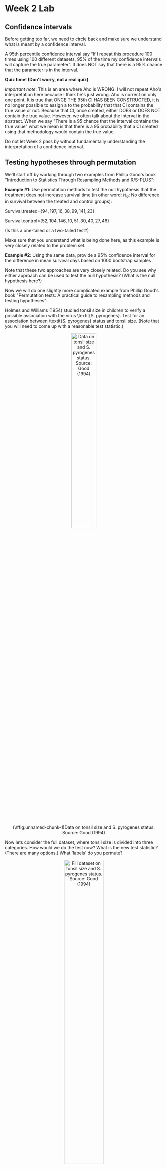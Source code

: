 Week 2 Lab
=============

Confidence intervals
-----------------------

Before getting too far, we need to circle back and make sure we understand what is meant by a confidence interval. 

A 95th percentile confidence interval say “If I repeat this procedure 100 times using 100 different datasets, 95% of the time my confidence intervals will capture the true parameter”. It does NOT say that there is a 95% chance that the parameter is in the interval.

**Quiz time! (Don't worry, not a real quiz)**

*Important note*: This is an area where Aho is WRONG. I will not repeat Aho's interpretation here because I think he's just wrong. Aho is correct on only one point. It is true that ONCE THE 95th CI HAS BEEN CONSTRUCTED, it is no longer possible to assign a $%$ to the probability that that CI contains the true value or not. Because that CI, once created, either DOES or DOES NOT contain the true value. However, we often talk about the interval in the abstract. When we say "There is a 95$%$ chance that the interval contains the true value" what we mean is that there is a 95$%$ probability that a CI created using that methodology would contain the true value.

Do not let Week 2 pass by without fundamentally understanding the interpretation of a confidence interval. 

Testing hypotheses through permutation
------------------------------------

We'll start off by working through two examples from Phillip Good's book "Introduction to Statistics Through Resampling Methods and R/S-PLUS":

**Example #1**: Use permutation methods to test the null hypothesis that the treatment does not increase survival time (in other word: $H_{0}$: No difference in survival between the treated and control groups):

Survival.treated=$\{94,197,16,38,99,141,23 \}$

Survival.control=$\{52,104,146,10,51,30,40,27,46 \}$

(Is this a one-tailed or a two-tailed test?)

Make sure that you understand what is being done here, as this example is very closely related to the problem set.


**Example #2**: Using the same data, provide a 95% confidence interval for the difference in mean survival days based on 1000 bootstrap samples

Note that these two approaches are very closely related. Do you see why either approach can be used to test the null hypothesis? (What is the null hypothesis here?)

Now we will do one slightly more complicated example from Phillip Good's book "Permutation tests: A practical guide to resampling methods and testing hypotheses":

Holmes and Williams (1954) studied tonsil size in children to verify a possible association with the virus \textit{S. pyrogenes}. Test for an association between \textit{S. pyrogenes} status and tonsil size. (Note that you will need to come up with a reasonable test statistic.)

<div class="figure" style="text-align: center">
<img src="Table2categories.png" alt="Data on tonsil size and S. pyrogenes status. Source: Good (1994)" width="40%" />
<p class="caption">(\#fig:unnamed-chunk-1)Data on tonsil size and S. pyrogenes status. Source: Good (1994)</p>
</div>

Now lets consider the full dataset, where tonsil size is divided into three categories. How would we do the test now? What is the new test statistic? (There are many options.) What 'labels' do you permute?

<div class="figure" style="text-align: center">
<img src="Table3categories.png" alt="Fill dataset on tonsil size and S. pyrogenes status. Source: Good (1994)" width="50%" />
<p class="caption">(\#fig:unnamed-chunk-2)Fill dataset on tonsil size and S. pyrogenes status. Source: Good (1994)</p>
</div>

Basics of bootstrap and jackknife
------------------------------------

To get started with bootstrap and jackknife techniques, we start by working through a very simple example. First we simulate some data


```r
x<-seq(0,9,by=1)
```

This will constutute our "data". Let's print the result of sampling with replacement to get a sense for it...


```r
table(sample(x,size=length(x),replace=T))
```

```
## 
## 0 1 2 3 7 8 9 
## 1 1 3 1 1 2 1
```

Now we will write a little script to take bootstrap samples and calculate the means of each of these bootstrap samples


```r
xmeans<-vector(length=1000)
for (i in 1:1000)
  {
  xmeans[i]<-mean(sample(x,replace=T))
  }
```

The actual number of bootstrapped samples is arbitrary *at this point* but there are ways of characterizing the precision of the bootstrap (jackknife-after-bootstrap) which might inform the number of bootstrap samples needed. *In practice*, people tend to pick some arbitrary but large number of bootstrap samples because computers are so fast that it is often easy to draw far more samples than are actually needed. When calculation of the statistic is slow (as might be the case if you are using the samples to construct a phylogeny, for example), then you would need to be more concerned with the number of bootstrap samples. 

First, lets just look at a histogram of the bootstrapped means and plot the actual sample mean on the histogram for comparison



```r
hist(xmeans,breaks=30,col="pink")
abline(v=mean(x),lwd=2)
```

<img src="Week-2-lab_files/figure-html/unnamed-chunk-6-1.png" width="672" />

Calculating bias and standard error
-----------------------------------

From these we can calculate the bias and standard deviation for the mean (which is the "statistic"):

$$
\widehat{Bias_{boot}} = \left(\frac{1}{k}\sum^{k}_{i=1}\theta^{*}_{i}\right)-\hat{\theta}
$$


```r
bias.boot<-mean(xmeans)-mean(x)
bias.boot
```

```
## [1] 0.0229
```

```r
hist(xmeans,breaks=30,col="pink")
abline(v=mean(x),lwd=5,col="black")
abline(v=mean(xmeans),lwd=2,col="yellow")
```

<img src="Week-2-lab_files/figure-html/unnamed-chunk-7-1.png" width="672" />

$$
\widehat{s.e._{boot}} = \sqrt{\frac{1}{k-1}\sum^{k}_{i=1}(\theta^{*}_{i}-\bar{\theta^{*}})^{2}}
$$


```r
se.boot<-sd(xmeans)
```

We can find the confidence intervals in two ways:

Method #1: Assume the bootstrap statistics are normally distributed


```r
LL.boot<-mean(xmeans)-1.96*se.boot #where did 1.96 come from?
UL.boot<-mean(xmeans)+1.96*se.boot
LL.boot
```

```
## [1] 2.74793
```

```r
UL.boot
```

```
## [1] 6.29787
```

Method #2: Simply take the quantiles of the bootstrap statistics


```r
quantile(xmeans,c(0.025,0.975))
```

```
##  2.5% 97.5% 
##   2.9   6.3
```

Let's compare this to what we would have gotten if we had used normal distribution theory. First we have to calculate the standard error:


```r
se.normal<-sqrt(var(x)/length(x))
LL.normal<-mean(x)-qt(0.975,length(x)-1)*se.normal
UL.normal<-mean(x)+qt(0.975,length(x)-1)*se.normal
LL.normal
```

```
## [1] 2.334149
```

```r
UL.normal
```

```
## [1] 6.665851
```

In this case, the confidence intervals we got from the normal distribution theory are too wide.

Does it make sense why the normal distribution theory intervals are too wide? Because the original were were uniformly distributed, the data has higher variance than would be expected and therefore the standard error is higher than would be expected.

There are two packages that provide functions for bootstrapping, 'boot' and 'boostrap'. We will start by using the 'bootstrap' package, which was originally designed for Efron and Tibshirani's monograph on the bootstrap. 

To test the main functionality of the 'bootstrap' package, we will use the data we already have. The 'bootstrap' function requires the input of a user-defined function to calculate the statistic of interest. Here I will write a function that calculates the mean of the input values.


```r
library(bootstrap)
theta<-function(x)
  {
    mean(x)
  }
results<-bootstrap(x=x,nboot=1000,theta=theta)
results
```

```
## $thetastar
##    [1] 4.0 5.3 5.5 6.7 2.7 3.7 4.4 3.5 4.9 2.8 5.0 3.7 4.8 3.2 3.0 3.5 4.9 5.3
##   [19] 4.0 4.8 5.1 4.6 3.3 5.3 3.1 4.2 4.4 2.3 5.1 4.5 4.4 3.7 5.5 5.3 3.4 4.6
##   [37] 5.1 4.0 3.4 4.6 4.5 5.4 4.4 6.4 4.0 4.0 4.0 6.0 5.3 4.7 3.9 5.6 4.4 4.8
##   [55] 4.9 4.9 3.9 4.2 3.4 2.7 4.7 3.7 4.6 3.9 3.6 3.6 4.7 6.7 6.0 2.9 5.7 5.1
##   [73] 5.3 5.5 3.6 4.3 4.3 5.2 5.3 4.1 5.2 5.6 3.2 6.0 2.6 5.4 4.5 4.2 4.5 4.1
##   [91] 3.3 4.6 3.0 4.8 3.2 5.4 4.4 4.0 4.9 4.9 3.7 4.7 5.2 4.7 3.4 4.1 4.9 4.1
##  [109] 4.7 3.9 4.4 5.5 6.6 4.0 3.6 3.1 4.3 5.6 4.6 1.8 4.3 5.3 3.8 4.1 4.6 4.3
##  [127] 4.9 4.0 4.8 3.6 4.2 4.1 4.5 6.2 5.0 2.9 4.4 4.6 4.8 6.0 4.3 3.4 4.1 6.3
##  [145] 3.8 3.6 1.9 5.3 3.7 6.6 4.2 5.6 4.7 4.8 3.5 4.6 4.6 3.8 4.1 6.0 4.7 5.8
##  [163] 3.5 5.0 5.6 3.9 5.9 3.7 3.7 3.4 4.3 4.0 4.8 6.1 3.6 4.8 4.9 3.3 4.3 5.3
##  [181] 3.2 3.5 3.6 5.1 4.3 3.8 4.4 5.0 4.8 4.8 4.8 4.6 3.8 4.3 4.5 4.7 4.9 4.2
##  [199] 5.4 3.4 5.6 4.4 4.9 3.6 5.6 5.0 5.3 4.7 4.9 4.9 2.7 5.4 5.0 5.2 5.1 2.8
##  [217] 4.0 4.3 4.5 2.5 5.6 4.0 4.1 6.7 5.0 6.6 5.5 5.1 3.9 4.8 5.1 5.4 4.9 5.1
##  [235] 5.7 4.9 5.1 5.3 4.6 4.8 5.1 3.6 3.3 4.8 4.6 4.5 3.9 5.7 4.1 4.0 4.4 4.2
##  [253] 5.5 2.6 3.9 4.7 5.3 4.4 5.0 4.9 2.3 2.3 4.8 4.3 4.1 4.6 6.0 4.5 5.6 4.1
##  [271] 5.4 2.6 6.4 3.3 4.8 4.8 4.9 5.4 2.0 3.9 4.1 4.9 4.8 5.1 3.9 4.5 3.3 4.4
##  [289] 4.8 5.1 5.1 3.7 4.8 5.0 5.5 4.9 5.2 4.5 5.4 4.6 3.3 2.8 3.4 4.9 5.8 4.4
##  [307] 4.9 4.0 4.7 3.4 5.1 4.9 4.6 5.2 3.9 3.3 3.8 3.9 4.9 4.3 5.2 4.4 5.1 4.9
##  [325] 3.6 5.5 5.1 3.2 6.3 4.0 3.9 4.0 3.4 3.7 3.7 2.6 6.0 7.2 5.4 4.7 6.3 4.0
##  [343] 5.3 5.0 4.6 2.8 5.3 4.6 5.1 3.9 3.8 4.7 5.1 3.0 4.1 3.6 2.9 4.0 5.6 3.7
##  [361] 4.0 4.3 3.4 2.9 4.0 4.7 5.4 5.4 3.9 3.3 4.8 4.5 4.0 4.2 4.1 5.9 4.7 3.6
##  [379] 5.6 5.7 3.6 4.5 4.0 5.7 2.9 5.5 5.8 2.9 3.8 5.7 5.2 3.6 5.2 4.2 4.1 5.3
##  [397] 4.2 4.0 4.4 4.1 6.3 5.0 4.8 2.5 5.0 5.0 3.9 5.0 4.3 4.2 5.1 4.7 5.5 6.3
##  [415] 4.7 3.6 4.8 4.5 4.8 3.4 4.0 3.3 3.7 4.6 4.1 4.0 2.9 4.2 4.0 4.9 5.4 3.6
##  [433] 3.7 4.9 4.0 5.0 3.4 3.1 4.5 3.2 6.0 6.3 3.8 4.9 4.7 3.7 3.9 5.6 5.3 5.2
##  [451] 2.5 4.8 3.3 4.1 5.0 4.0 2.8 3.2 3.8 3.8 5.3 6.2 3.6 4.8 3.7 3.8 4.9 4.7
##  [469] 4.0 5.8 3.9 5.5 3.0 3.3 3.2 4.1 6.0 4.8 4.5 4.8 5.8 3.9 4.4 3.7 4.9 5.3
##  [487] 5.4 5.8 3.9 6.5 4.8 5.2 4.6 5.4 3.9 6.9 3.8 5.0 4.7 3.5 3.2 5.1 4.0 4.2
##  [505] 4.5 2.7 3.9 4.0 5.1 5.5 4.2 4.7 5.1 4.7 4.8 3.0 5.3 3.5 3.4 5.1 3.0 3.0
##  [523] 5.4 3.7 2.1 4.0 4.2 3.0 5.5 6.3 4.4 4.6 4.1 4.1 5.9 4.4 6.1 4.9 5.3 3.5
##  [541] 3.8 4.8 4.5 3.7 4.4 5.7 4.7 5.1 3.4 5.9 4.2 3.7 4.9 3.9 5.8 4.2 5.3 4.7
##  [559] 4.3 6.2 5.6 5.5 3.5 3.4 4.7 3.6 4.0 5.1 4.0 5.1 4.0 4.3 2.6 4.4 5.1 4.1
##  [577] 4.0 3.3 4.7 3.9 5.9 4.9 5.3 4.1 4.2 4.6 5.3 2.5 5.3 6.4 4.0 4.6 5.4 4.5
##  [595] 3.9 2.8 4.2 3.6 4.9 5.6 4.3 3.0 3.5 4.7 3.6 3.3 4.5 5.4 6.4 4.6 3.1 5.6
##  [613] 5.6 4.0 5.4 5.6 4.2 4.7 4.9 3.3 4.4 3.4 3.8 3.7 5.8 4.4 5.5 3.7 2.3 5.2
##  [631] 5.0 4.3 3.8 3.9 5.6 5.3 4.4 3.2 3.9 5.3 5.0 4.8 4.5 4.3 4.2 4.4 4.3 5.2
##  [649] 5.1 4.4 4.1 4.3 4.9 3.4 3.5 4.3 3.3 3.8 5.1 4.2 4.7 4.6 6.6 4.2 5.8 4.2
##  [667] 2.4 4.3 4.2 4.4 4.4 4.9 3.0 2.6 3.4 5.9 5.1 4.7 4.2 5.1 5.4 4.7 4.1 3.8
##  [685] 2.6 3.3 3.9 5.8 4.6 5.0 5.5 6.1 3.0 5.0 4.5 3.2 3.8 6.0 5.8 4.1 4.9 3.9
##  [703] 3.6 2.2 3.7 3.0 5.6 4.5 5.1 3.9 5.7 4.6 3.4 5.5 4.0 3.6 5.0 4.3 2.9 5.1
##  [721] 4.8 5.0 4.8 4.7 5.1 3.9 6.2 4.8 3.5 5.0 4.7 4.3 4.8 4.5 5.3 4.4 6.4 2.8
##  [739] 3.6 5.6 4.4 3.9 4.7 5.3 3.9 4.9 4.4 4.3 4.7 3.6 3.4 4.4 4.8 5.2 5.0 4.1
##  [757] 5.1 5.8 4.6 4.3 4.5 4.7 4.8 3.6 4.5 3.1 5.5 5.1 6.3 4.4 5.2 4.6 2.6 4.8
##  [775] 5.9 4.3 5.3 4.8 4.4 3.4 4.8 3.7 4.8 4.5 5.2 6.5 4.8 3.8 3.9 3.0 3.5 4.2
##  [793] 4.2 3.5 5.2 5.0 4.3 3.2 4.5 5.7 3.7 4.1 4.1 6.4 4.5 4.3 3.8 4.4 4.0 5.0
##  [811] 5.3 5.9 3.9 5.0 3.6 4.9 5.1 3.6 5.6 3.2 4.1 5.8 4.2 4.6 3.8 5.2 5.1 3.7
##  [829] 4.4 4.1 4.6 4.5 2.8 3.7 5.1 2.3 4.1 5.2 4.1 4.2 3.4 5.2 3.7 3.3 4.0 5.1
##  [847] 4.4 5.7 2.8 4.4 4.9 5.5 5.2 4.6 4.2 3.3 5.4 3.9 4.8 5.5 2.7 4.5 4.2 4.3
##  [865] 4.2 5.4 5.3 5.5 4.9 5.0 3.0 4.0 4.8 4.1 3.7 6.0 5.3 4.3 4.4 6.5 5.6 5.4
##  [883] 5.4 4.3 4.7 3.6 4.2 5.9 5.0 4.4 4.1 4.3 4.4 3.9 3.8 3.9 5.3 3.7 4.5 4.5
##  [901] 4.9 4.7 4.0 4.9 3.9 4.8 6.0 4.3 5.2 6.0 4.1 4.9 4.9 5.1 6.1 4.5 4.2 4.3
##  [919] 4.0 4.4 4.1 4.2 4.3 4.6 5.0 3.8 4.6 5.1 3.5 3.8 5.1 3.0 4.4 3.7 6.2 5.3
##  [937] 4.8 5.2 4.2 4.6 2.5 3.8 4.8 4.5 4.5 2.9 3.5 4.1 4.8 4.2 4.4 2.8 4.9 5.3
##  [955] 3.8 4.8 4.0 3.5 4.4 5.2 5.7 4.7 4.9 4.2 4.0 3.0 6.8 6.3 3.7 5.1 3.6 5.1
##  [973] 4.7 4.0 4.7 4.9 4.5 3.2 4.1 4.6 4.4 4.8 5.2 4.3 4.1 5.8 3.7 5.1 4.9 4.8
##  [991] 4.2 3.3 3.0 3.4 3.8 4.2 4.7 4.4 3.9 4.7
## 
## $func.thetastar
## NULL
## 
## $jack.boot.val
## NULL
## 
## $jack.boot.se
## NULL
## 
## $call
## bootstrap(x = x, nboot = 1000, theta = theta)
```

```r
quantile(results$thetastar,c(0.025,0.975))
```

```
##  2.5% 97.5% 
##   2.7   6.3
```

Notice that we get exactly what we got last time. This illustrates an important point, which is that the bootstrap functions are often no easier to use than something you could write yourself.

You can also define a function of the bootstrapped statistics (we have been calling this theta) to pull out immediately any summary statistics you are interested in from the bootstrapped thetas.

Here I will write a function that calculates the bias of my estimate of the mean (which is 4.5 [i.e. the mean of the number 0,1,2,3,4,5,6,7,8,9])


```r
bias<-function(x)
  {
  mean(x)-4.5
  }
results<-bootstrap(x=x,nboot=1000,theta=theta,func=bias)
results
```

```
## $thetastar
##    [1] 4.2 5.8 4.3 3.7 2.9 4.5 5.5 4.5 3.2 4.8 4.8 2.0 3.7 4.8 4.4 4.3 3.7 3.5
##   [19] 4.2 4.7 5.1 4.9 4.4 3.5 4.4 6.5 4.7 3.1 3.1 5.0 4.2 5.3 4.0 4.4 3.8 4.1
##   [37] 5.5 3.6 3.3 3.7 3.5 3.7 3.8 5.2 6.7 4.0 6.2 4.7 5.1 3.6 5.0 4.6 4.8 3.5
##   [55] 4.7 3.1 2.2 4.5 5.4 4.5 4.5 5.6 5.0 3.8 3.6 3.9 4.7 4.0 5.3 4.9 4.8 3.2
##   [73] 4.0 5.1 4.9 5.7 5.6 5.6 5.1 5.1 5.1 4.0 5.1 4.8 4.2 3.4 3.1 3.0 4.2 4.2
##   [91] 6.5 3.4 4.7 3.3 4.2 5.8 3.4 4.6 3.3 4.4 3.6 2.7 4.2 3.9 4.6 6.5 4.6 3.2
##  [109] 5.3 4.9 2.9 4.3 2.8 3.5 5.8 4.3 5.3 4.3 4.4 4.5 4.7 4.6 3.7 4.5 4.0 3.6
##  [127] 3.5 4.8 4.5 3.7 2.8 5.3 5.2 4.7 4.8 4.2 6.9 6.2 4.6 3.8 4.8 3.8 5.4 3.7
##  [145] 3.4 4.8 4.7 3.0 4.4 4.4 5.4 4.1 6.3 4.4 4.5 4.8 5.4 2.7 5.3 6.4 3.4 3.5
##  [163] 3.6 6.2 3.5 3.6 4.5 4.5 4.9 3.6 4.8 4.4 5.3 4.5 5.8 4.6 6.2 4.2 4.0 4.6
##  [181] 4.3 3.4 3.1 4.3 3.8 5.1 4.1 4.0 4.6 3.9 3.4 5.7 4.6 3.8 4.8 4.4 5.6 4.1
##  [199] 4.8 4.5 3.8 3.5 4.1 2.9 4.3 5.2 4.2 3.2 5.5 4.2 3.5 4.8 3.7 4.1 4.2 6.4
##  [217] 4.7 4.2 4.2 3.9 5.0 3.4 3.2 3.9 3.4 5.5 4.8 4.5 6.5 3.9 3.0 2.4 4.9 3.7
##  [235] 4.8 3.9 5.0 3.7 3.2 6.3 5.3 3.3 5.4 3.6 4.1 4.0 3.9 3.0 4.7 2.9 3.6 4.1
##  [253] 3.5 5.8 3.3 5.7 3.8 7.1 4.8 5.0 4.7 3.8 4.3 5.4 3.2 3.0 6.1 3.8 3.9 5.5
##  [271] 6.0 5.6 4.8 4.6 3.7 4.8 5.6 3.7 3.3 5.0 4.7 4.7 4.3 4.4 2.9 4.8 3.4 4.0
##  [289] 5.2 3.4 5.0 4.8 4.0 4.9 4.1 4.7 3.7 4.4 4.5 5.9 5.9 5.1 5.3 3.2 6.2 5.2
##  [307] 4.1 6.0 3.6 3.5 4.4 5.2 4.9 3.7 4.8 3.9 4.6 6.3 3.4 4.5 4.5 5.9 5.3 3.0
##  [325] 3.4 3.4 4.1 3.3 2.7 3.1 5.0 4.0 4.5 4.0 4.5 4.1 4.7 5.3 3.0 4.2 5.8 4.3
##  [343] 6.2 3.7 5.1 4.2 4.5 4.7 4.4 4.6 3.8 5.6 5.9 5.4 4.5 4.5 5.0 4.4 4.8 3.1
##  [361] 5.4 4.7 4.8 5.8 4.5 5.8 4.2 5.1 5.2 5.1 4.1 5.3 4.4 4.3 5.4 5.3 5.3 3.0
##  [379] 4.2 4.0 5.7 3.9 3.2 5.3 5.7 5.4 5.1 4.4 5.2 3.0 5.4 3.3 5.5 4.1 4.8 4.2
##  [397] 4.8 4.3 3.4 4.6 4.4 5.0 4.0 4.8 4.5 3.7 5.1 4.8 5.4 4.1 3.7 2.9 5.6 5.1
##  [415] 4.3 4.8 5.1 6.2 4.5 3.2 5.0 4.8 3.6 4.5 4.8 4.6 4.5 5.8 4.4 3.2 4.6 4.4
##  [433] 3.8 3.8 6.0 4.9 4.6 5.3 4.2 4.1 6.5 5.6 4.2 4.8 4.9 5.4 4.7 3.6 3.4 4.8
##  [451] 5.7 4.8 5.3 3.6 4.0 5.9 3.9 4.8 4.1 4.2 5.5 6.1 4.1 5.0 5.8 4.6 5.9 4.0
##  [469] 4.6 5.0 3.7 4.8 2.9 4.3 3.9 6.4 4.0 5.2 4.5 4.6 4.8 4.5 3.5 4.8 4.5 5.0
##  [487] 4.3 5.4 5.8 3.2 3.9 4.5 4.0 3.8 2.6 5.4 4.6 4.9 4.5 4.7 5.0 6.3 5.1 5.0
##  [505] 4.7 3.7 4.7 6.2 4.2 4.9 4.0 5.3 4.9 2.9 3.9 4.0 4.0 3.9 6.3 4.2 4.6 4.2
##  [523] 5.4 5.1 5.5 4.1 5.2 5.3 3.8 4.8 6.3 4.4 2.5 3.5 4.7 5.9 4.4 5.0 4.8 3.3
##  [541] 4.1 3.9 4.5 3.6 6.0 6.7 4.4 5.2 3.3 3.9 4.5 6.1 4.6 4.7 4.8 4.2 4.7 5.3
##  [559] 2.1 4.7 5.9 3.1 4.6 4.0 4.5 5.2 4.9 4.4 6.1 5.4 3.3 6.2 5.9 4.9 3.4 6.1
##  [577] 3.6 6.2 3.6 2.9 5.7 2.3 5.4 4.7 5.6 4.5 5.4 4.5 6.3 3.1 4.1 4.8 5.7 4.4
##  [595] 5.2 4.9 4.9 3.7 4.8 4.3 4.4 3.7 3.2 4.3 5.2 6.4 6.4 4.7 3.7 2.0 4.5 3.4
##  [613] 2.9 5.3 5.5 6.7 3.7 5.7 6.0 5.7 5.7 4.4 2.9 4.8 4.6 2.5 5.6 4.1 4.4 5.1
##  [631] 4.7 3.7 2.4 4.2 3.8 5.7 5.4 3.3 3.0 4.9 4.1 3.7 4.0 5.4 5.5 3.8 6.3 3.3
##  [649] 4.9 3.8 3.1 4.3 5.1 4.3 4.5 5.2 4.1 3.7 4.7 4.8 3.2 3.1 4.5 6.3 5.0 4.6
##  [667] 4.6 4.1 5.4 5.6 6.1 4.1 6.3 4.8 2.6 4.5 5.2 5.3 4.5 4.1 5.6 3.4 4.3 4.0
##  [685] 3.6 3.6 3.3 6.0 2.9 5.5 2.9 5.6 4.8 5.0 4.2 2.7 3.8 3.6 2.7 4.5 4.9 4.7
##  [703] 4.5 3.3 4.8 5.3 5.3 4.2 5.5 4.3 4.4 5.0 5.0 4.2 3.8 4.3 5.3 4.6 4.8 4.2
##  [721] 5.6 3.2 5.1 3.8 4.2 6.9 7.0 4.2 5.9 6.1 5.9 3.5 2.6 5.0 3.4 3.8 4.0 5.5
##  [739] 4.5 5.6 4.4 3.1 4.6 4.1 4.8 4.8 4.9 4.2 5.0 4.9 5.0 3.6 3.4 4.8 3.8 5.0
##  [757] 3.8 5.7 4.0 5.2 5.0 4.3 4.2 4.2 6.1 3.9 4.9 4.8 6.0 3.8 5.7 3.7 5.2 2.1
##  [775] 3.7 4.9 5.5 3.5 4.8 3.9 4.9 4.0 3.9 5.2 3.0 5.0 3.2 2.7 4.3 5.4 6.3 5.4
##  [793] 3.1 4.3 4.7 4.5 4.2 2.7 3.8 5.7 4.2 4.4 5.6 4.7 4.9 5.4 4.5 3.1 4.5 4.4
##  [811] 5.2 3.1 4.0 4.2 4.9 2.5 4.3 5.2 4.7 4.9 3.8 4.4 5.5 6.0 5.3 2.7 5.3 6.4
##  [829] 3.7 5.6 4.5 5.3 4.2 4.7 5.8 5.2 5.0 3.9 4.9 4.7 4.3 4.4 4.7 5.8 5.3 3.5
##  [847] 4.3 4.1 6.2 3.5 3.9 3.2 3.6 4.4 4.2 5.1 7.1 5.8 2.6 5.5 3.9 3.5 4.3 6.2
##  [865] 3.3 4.1 2.5 4.1 5.5 5.7 5.5 5.7 4.9 4.5 4.5 5.0 2.8 5.2 3.9 5.5 3.9 5.0
##  [883] 5.2 5.9 5.2 3.8 4.3 6.3 4.5 4.6 7.0 5.2 4.5 5.5 3.1 4.9 5.8 4.6 6.8 5.6
##  [901] 4.8 4.7 5.3 5.3 4.5 5.1 5.0 3.0 4.0 5.2 3.3 4.9 5.1 4.7 4.6 6.6 4.7 3.2
##  [919] 4.9 4.4 3.7 4.7 4.7 6.3 5.2 4.6 4.3 4.5 5.4 4.2 2.3 4.1 6.1 5.7 2.9 4.6
##  [937] 3.2 4.0 5.3 5.1 6.0 5.2 5.5 6.1 3.9 4.8 5.0 4.5 5.4 5.5 4.2 3.8 5.2 4.8
##  [955] 5.9 4.5 4.6 5.5 5.6 4.9 4.0 4.8 6.2 3.4 3.7 4.8 2.7 4.3 5.0 5.5 5.4 3.0
##  [973] 4.5 5.7 5.4 5.1 4.0 5.1 4.2 3.2 3.4 4.5 4.6 4.0 5.0 4.7 5.1 2.8 2.4 3.1
##  [991] 4.6 3.9 3.7 5.3 3.8 5.8 4.6 5.8 5.8 4.3
## 
## $func.thetastar
## [1] 0.0283
## 
## $jack.boot.val
##  [1]  0.51805930  0.45212121  0.30311526  0.19318801  0.06657825 -0.10773994
##  [7] -0.18534031 -0.29532164 -0.34849398 -0.47710145
## 
## $jack.boot.se
## [1] 0.9892098
## 
## $call
## bootstrap(x = x, nboot = 1000, theta = theta, func = bias)
```

Compare this to 'bias.boot' (our result from above). Why might it not be the same? Try running the same section of code several times. See how the value of the bias ($func.thetastar) jumps around? We should not be surprised by this because we can look at the jackknife-after-bootstrap estimate of the standard error of the function (in this case, that function is the bias) and we can see that it is not so small that we wouldn't expect some variation in these values.

Remember, everything we have discussed today are estimates. The statistic as applied to your data will change with new data, as will the standard error, the confidence intervals - everything! All of these values have sampling distributions and are subject to change if you repeated the procedure with new data.

Note that we can calculate any function of $\theta^{*}$. A simple example would be the 72nd percentile:


```r
perc72<-function(x)
  {
  quantile(x,probs=c(0.72))
  }
results<-bootstrap(x=x,nboot=1000,theta=theta,func=perc72)
results
```

```
## $thetastar
##    [1] 4.6 4.2 5.0 5.0 4.7 4.8 3.4 4.3 4.9 2.8 5.9 4.0 6.8 5.0 4.2 4.3 4.2 4.7
##   [19] 4.8 3.6 5.1 5.8 4.0 4.6 4.6 6.7 6.0 5.0 4.1 5.6 5.2 6.2 4.6 3.5 4.0 5.4
##   [37] 4.8 5.1 5.3 3.4 4.0 6.0 5.0 2.3 3.0 5.4 4.3 5.9 3.6 4.9 4.6 3.9 3.0 3.0
##   [55] 5.9 5.2 5.0 4.2 4.8 5.7 3.4 4.9 2.9 4.6 4.4 3.4 5.5 4.3 4.7 3.8 3.2 4.7
##   [73] 5.0 5.2 4.2 4.1 3.2 5.3 5.2 4.2 5.0 3.9 4.2 4.3 3.0 3.5 3.9 4.5 4.8 5.9
##   [91] 5.7 3.8 6.8 5.4 4.1 5.5 6.3 3.0 3.2 4.5 4.0 6.2 4.1 5.2 3.9 3.7 4.2 4.5
##  [109] 3.7 6.4 3.6 4.2 5.2 4.8 4.0 4.5 3.8 4.8 3.7 4.5 5.9 4.1 5.1 3.7 2.2 6.2
##  [127] 5.2 4.0 3.9 4.6 3.3 2.2 3.9 4.7 4.6 5.7 4.5 5.4 5.2 5.0 5.7 4.9 5.2 4.7
##  [145] 5.7 4.9 4.7 4.1 5.1 5.8 2.7 6.0 5.3 5.6 5.9 4.5 5.5 4.1 4.8 4.9 3.0 4.1
##  [163] 4.6 4.7 3.5 3.4 4.7 3.3 5.1 5.2 4.6 5.0 4.1 4.5 4.2 5.4 3.9 4.5 4.2 6.4
##  [181] 5.3 5.0 3.9 5.6 5.5 2.7 4.7 3.6 3.7 5.5 3.9 4.5 5.1 3.1 4.7 4.3 6.1 4.4
##  [199] 3.9 4.0 3.7 3.5 5.5 3.8 4.3 3.4 3.8 5.4 3.4 5.5 3.3 3.7 3.5 4.0 4.3 4.5
##  [217] 4.2 3.4 4.4 5.2 4.0 5.5 3.4 4.0 2.2 5.6 4.9 3.5 4.7 5.8 5.3 5.0 4.6 4.1
##  [235] 4.4 4.8 4.7 4.2 5.6 4.8 4.3 3.4 4.1 3.9 5.6 5.0 6.7 4.6 4.2 3.3 3.8 5.2
##  [253] 3.8 5.1 5.9 5.0 3.4 4.9 4.7 5.3 4.4 5.9 4.5 6.1 4.7 4.9 4.7 4.6 2.5 3.5
##  [271] 4.5 5.7 3.8 5.1 3.7 4.9 3.4 7.4 4.2 4.0 4.0 5.1 4.1 6.0 4.0 5.2 3.9 2.8
##  [289] 3.7 3.0 3.7 4.7 4.7 3.4 3.8 3.3 4.8 5.2 4.6 4.6 4.8 5.0 3.2 4.5 4.5 3.2
##  [307] 4.0 4.4 5.3 5.2 5.2 4.3 4.7 4.4 3.3 5.2 2.8 6.7 3.4 5.5 4.7 5.7 3.5 4.1
##  [325] 2.0 4.6 3.4 3.5 3.5 4.5 5.0 4.4 4.2 4.1 4.8 5.1 4.8 5.2 4.4 3.6 3.5 5.2
##  [343] 4.3 4.1 4.3 4.1 5.6 4.1 3.5 4.4 5.5 2.8 4.4 5.2 3.1 4.4 4.1 3.2 3.8 5.1
##  [361] 2.8 3.9 4.1 4.6 5.1 4.0 5.0 3.7 5.3 4.2 5.8 6.6 5.8 5.7 4.7 3.2 5.1 4.2
##  [379] 6.0 4.1 5.7 4.5 5.6 5.1 4.7 3.4 4.7 6.5 3.3 4.3 2.9 4.0 4.7 4.2 4.8 5.0
##  [397] 5.4 3.3 5.1 4.7 4.7 5.4 5.0 5.3 4.6 5.1 5.9 4.2 5.0 5.9 3.3 4.4 4.1 3.5
##  [415] 3.7 2.9 4.7 3.1 5.2 4.3 3.7 4.5 5.2 6.4 5.1 4.5 5.3 4.6 5.5 3.3 5.1 5.1
##  [433] 5.4 3.1 4.8 4.6 2.7 3.4 4.4 6.3 4.5 3.4 4.2 4.6 3.5 3.5 3.2 2.9 5.7 3.3
##  [451] 5.8 6.4 4.5 5.0 4.9 6.0 5.2 4.4 3.2 5.3 4.5 3.5 4.2 6.2 5.2 5.3 4.8 3.9
##  [469] 4.7 4.5 4.0 6.0 5.0 5.2 5.3 4.7 4.0 3.7 3.4 4.5 4.3 5.1 5.9 4.4 3.9 3.0
##  [487] 4.3 2.5 5.2 5.9 5.0 4.1 6.1 3.3 5.5 4.1 3.3 3.9 4.9 2.9 1.9 3.6 1.9 4.2
##  [505] 5.3 4.4 5.6 4.5 2.7 3.3 3.9 5.1 5.5 3.6 3.6 4.1 3.4 4.4 4.2 4.8 4.4 4.3
##  [523] 4.1 4.7 4.4 3.9 4.8 5.4 5.0 4.5 4.6 5.5 3.1 5.5 3.2 3.2 4.8 4.0 5.9 4.4
##  [541] 5.3 3.4 3.9 3.3 4.2 4.2 4.7 4.1 5.1 4.3 4.6 5.3 5.7 4.8 4.1 2.5 3.4 4.9
##  [559] 4.0 3.6 4.3 2.3 4.0 4.3 6.8 4.5 6.0 4.3 5.2 5.1 4.0 3.6 4.2 4.4 4.1 4.6
##  [577] 5.1 3.8 5.0 6.2 3.6 4.0 4.7 5.4 3.2 3.9 3.9 5.0 4.2 2.2 4.3 5.6 4.1 3.1
##  [595] 4.0 4.3 3.7 2.4 3.7 4.2 6.1 5.1 5.8 5.0 4.5 3.7 4.4 4.4 5.7 3.8 4.9 4.0
##  [613] 4.1 4.1 3.8 4.8 3.2 4.2 4.5 4.1 4.3 3.7 4.9 5.2 3.0 5.2 3.9 4.8 5.1 5.9
##  [631] 5.4 3.3 5.2 4.2 4.9 5.0 5.2 3.9 4.4 6.5 5.2 4.7 5.6 3.5 3.8 4.0 4.7 5.0
##  [649] 4.5 4.5 3.8 5.5 4.1 4.8 6.1 5.6 2.9 4.6 4.4 3.1 4.0 5.7 3.7 5.6 4.8 6.7
##  [667] 3.2 5.8 4.2 4.0 4.5 5.6 4.1 4.3 4.6 4.3 5.3 2.5 3.8 5.0 5.3 4.4 3.0 4.1
##  [685] 4.0 4.6 4.1 4.3 3.6 4.5 4.1 3.6 5.3 3.2 5.9 3.4 4.0 3.9 3.7 4.9 6.5 3.7
##  [703] 5.0 4.4 4.7 4.0 5.4 3.7 6.0 5.8 5.0 4.9 3.6 4.6 4.6 4.6 4.5 3.7 4.3 4.3
##  [721] 4.7 4.8 3.3 4.4 4.8 5.2 5.4 4.4 3.4 4.6 6.7 3.3 4.3 3.5 3.0 3.7 4.2 4.0
##  [739] 4.5 2.6 3.1 3.3 5.4 3.7 4.8 4.1 4.9 2.8 3.6 4.0 3.5 4.8 4.1 3.9 5.5 3.4
##  [757] 3.0 4.9 4.3 4.6 3.1 4.0 6.7 4.2 4.4 4.7 5.5 3.4 5.4 5.7 4.0 5.8 3.2 5.4
##  [775] 5.7 4.6 4.2 6.4 4.8 4.8 4.4 3.6 4.9 2.7 3.7 5.5 4.0 4.2 4.0 4.6 5.1 5.5
##  [793] 1.8 5.1 5.6 5.3 4.3 5.7 5.6 4.1 3.5 4.8 3.8 2.9 5.9 4.8 5.3 6.1 4.3 5.3
##  [811] 4.8 3.9 5.1 5.1 4.5 4.6 3.7 3.9 5.3 5.3 6.0 3.9 4.0 5.1 6.1 3.5 5.4 3.4
##  [829] 3.9 5.1 4.6 5.2 4.8 4.4 2.8 3.7 4.3 5.5 6.1 5.3 5.9 5.6 3.0 4.5 5.5 4.3
##  [847] 4.5 5.4 4.5 4.9 4.8 3.6 5.7 4.4 4.1 4.0 5.3 5.7 4.4 4.2 4.0 2.9 4.4 2.7
##  [865] 4.6 3.4 4.4 4.6 4.1 5.5 5.3 6.6 3.8 3.5 4.2 5.3 2.1 3.4 5.9 4.9 3.8 3.6
##  [883] 4.3 3.9 5.0 4.7 4.6 4.8 3.5 6.2 5.7 4.1 3.4 5.0 5.8 5.6 5.1 5.9 4.6 3.8
##  [901] 4.8 5.8 5.4 5.1 3.6 4.3 2.1 4.5 3.8 4.8 4.9 3.6 5.0 4.7 4.7 6.2 4.9 4.4
##  [919] 4.6 5.7 4.3 6.9 3.6 4.0 4.5 4.6 2.2 3.5 5.6 4.7 4.4 5.7 5.7 4.3 5.4 4.5
##  [937] 4.7 4.8 4.5 4.9 4.7 5.2 4.8 5.3 5.1 4.1 5.0 3.6 4.1 3.9 5.8 4.1 4.3 4.9
##  [955] 3.5 3.6 3.6 5.2 4.9 4.3 5.4 5.5 4.7 3.0 4.6 5.1 5.7 3.9 4.7 4.5 3.0 4.6
##  [973] 5.1 4.0 6.4 4.7 7.0 4.1 3.3 3.3 6.6 6.4 5.2 5.6 4.1 3.9 4.0 5.0 4.4 5.1
##  [991] 3.7 5.4 3.5 4.7 4.2 3.9 4.7 4.8 5.7 3.9
## 
## $func.thetastar
## 72% 
##   5 
## 
## $jack.boot.val
##  [1] 5.5 5.3 5.3 5.2 5.1 5.0 4.9 4.7 4.7 4.5
## 
## $jack.boot.se
## [1] 0.9079648
## 
## $call
## bootstrap(x = x, nboot = 1000, theta = theta, func = perc72)
```

On Tuesday we went over an example in which we bootstrapped the correlation coefficient between LSAT scores and GPA. To do that, we sampled pairs of (LSAT,GPA) data with replacement. Here is a little script that would do something like that using (X,Y) data that are independently drawn from the normal distribution


```r
xdata<-matrix(rnorm(30),ncol=2)
```

Everyone's data is going to be different. With such a small sample size, it would be easy to get a positive or negative correlation by random change, but on average across everyone's datasets, there should be zero correlation because the two columns are drawn independently.


```r
n<-15
theta<-function(x,xdata)
  {
  cor(xdata[x,1],xdata[x,2])
  }
results<-bootstrap(x=1:n,nboot=50,theta=theta,xdata=xdata) 
#NB: xdata is passed to the theta function, not needed for bootstrap function itself
```

Notice the parameters that get passed to the 'bootstrap' function are: (1) the indexes which will be sampled with replacement. This is different that the raw data but the end result is the same because both the indices and the raw data get passed to the function 'theta' (2) the number of bootrapped samples (in this case 50) (3) the function to calculate the statistic (4) the raw data.

Lets look at a histogram of the bootstrapped statistics $\theta^{*}$ and draw a vertical line for the statistic as applied to the original data.


```r
hist(results$thetastar,breaks=30,col="pink")
abline(v=cor(xdata[,1],xdata[,2]),lwd=2)
```

<img src="Week-2-lab_files/figure-html/unnamed-chunk-17-1.png" width="672" />

Parametric bootstrap
---------------------

Let's do one quick example of a parametric bootstrap. We haven't introduced distributions yet (except for the Gaussian, or Normal, distribution, which is the most familiar), so lets spend a few minutes exploring the Gamma distribution, just so we have it to work with for testing out parametric bootstrap. All we need to know is that the Gamma distribution is a continuous, non-negative distribution that takes two parameters, which we call "shape" and "rate". Lets plot a few examples just to see what a Gamma distribution looks like. (Note that the Gamma distribution can be parameterized by "shape" and "rate" OR by "shape" and "scale", where "scale" is just 1/"rate". R will allow you to use either (shape,rate) or (shape,scale) as long as you specify which you are providing.

<img src="Week-2-lab_files/figure-html/unnamed-chunk-18-1.png" width="672" />


Let's generate some fairly sparse data from a Gamma distribution


```r
original.data<-rgamma(10,3,5)
```

and calculate the skew of the data using the R function 'skewness' from the 'moments' package. 


```r
library(moments)
theta<-skewness(original.data)
head(theta)
```

```
## [1] 1.741258
```

What is skew? Skew describes how assymetric a distribution is. A distribution with a positive skew is a distribution that is "slumped over" to the right, with a right tail that is longer than the left tail. Alternatively, a distribution with negative skew has a longer left tail. Here we are just using it for illustration, as a property of a distribution that you may want to estimate using your data.

Lets use 'fitdistr' to fit a gamma distribution to these data. This function is an extremely handy function that takes in your data, the name of the distribution you are fitting, and some starting values (for the estimation optimizer under the hood), and it will return the parameter values (and their standard errors). We will learn in a couple weeks how R is doing this, but for now we will just use it out of the box. (Because we generated the data, we happen to know that the data are gamma distributed. In general we wouldn't know that, and we will see in a second that our assumption about the shape of the data really does make a difference.)


```r
library(MASS)
fit<-fitdistr(original.data,dgamma,list(shape=1,rate=1))
# fit<-fitdistr(original.data,"gamma")
# The second version would also work.
fit
```

```
##     shape       rate  
##   3.228422   4.686353 
##  (1.375735) (2.160625)
```

Now lets sample with replacement from this new distribution and calculate the skewness at each step:


```r
results<-c()
for (i in 1:1000)
  {
  x.star<-rgamma(length(original.data),shape=fit$estimate[1],rate=fit$estimate[2])
  results<-c(results,skewness(x.star))
  }
head(results)
```

```
## [1]  0.7799487 -0.2035393  0.5602398  0.2753324  0.6859434 -0.4306753
```

```r
hist(results,breaks=30,col="pink",ylim=c(0,1),freq=F)
```

<img src="Week-2-lab_files/figure-html/unnamed-chunk-22-1.png" width="672" />

Now we have the bootstrap distribution for skewness (the $\theta^{*}$ s), we can compare that to the equivalent non-parametric bootstrap:


```r
results2<-bootstrap(x=original.data,nboot=1000,theta=skewness)
results2
```

```
## $thetastar
##    [1]  0.6388187208  0.4195018083 -0.0183413250  1.1885552918  1.8671190782
##    [6]  2.0011133317  1.9912914447  1.7292943393 -0.3300519078 -0.0829291132
##   [11]  1.2203485940  0.2704584968 -0.6373152544  1.5878722439  1.6675519738
##   [16]  0.9392238012  2.2114876129  2.2605174027 -0.8955398981  0.5826981294
##   [21] -0.5902674639  1.0932928771  0.3404430236  1.9161570862  2.3945432964
##   [26] -0.4391570211 -0.1632780168  1.1722621218  2.0261044354  1.0618802189
##   [31] -0.7802346317 -0.8336441689  2.0852879657  2.3687148062 -0.5403388625
##   [36]  1.0573839665 -0.0560335644  0.1797586475  1.8014108437  1.3945309740
##   [41]  1.3485247501  0.3797163651  0.8660793400 -0.8433555298 -0.4157140709
##   [46]  2.2374315924  1.4453013162  0.3688566482 -0.3763317156  1.5044459348
##   [51] -0.3774376312 -0.2498375400  0.7212307489  1.2122450319 -2.0000160439
##   [56] -0.2699542341  1.1799496223  1.7293760350  0.2366084109  0.0865094656
##   [61]  1.1973361383  0.0969595947 -0.2870425567  0.4069135210  1.4127586773
##   [66]  1.3567140727 -0.6394466256  1.9839907847  1.5248175947  1.3417638972
##   [71]  1.6801583469  0.3144198730  1.1148070777  0.0898002432  1.2970871606
##   [76]  1.1466307139  0.7080708414  0.4316587503 -0.0159387478  1.1650739193
##   [81]  2.2730609902  0.7929323031 -0.8433555298  2.2900301322  0.9888364829
##   [86]  2.0507055934  2.0712967122  2.2763186791  0.7125383649  1.2586531173
##   [91] -0.5056887187  1.2073788807 -0.8406866289  2.1156959363 -0.7621946121
##   [96]  1.3606783704  1.7662213931  0.1365626741  1.6460454121  1.6213088004
##  [101]  1.2267511079  1.9956040706  1.1705236220 -0.4994649809  1.6870907750
##  [106]  1.2138409036  1.9082346416  1.5216432758  0.4958542865 -1.2519770980
##  [111]  0.5329038088  0.6842533202  0.6900340235  1.7290180678  1.0731880049
##  [116]  1.8715397947 -0.0973799883  1.6034161650 -0.8280394112  0.3144198730
##  [121]  1.2852021298  0.7189886729  1.3371963859  1.8523670480 -0.5920823256
##  [126] -0.1098915591  1.2661576554  1.9862804681  0.6638354506  2.1607951839
##  [131]  1.4162849725  2.0834350673  0.1356846836 -0.4958933067 -0.5727564590
##  [136]  2.0920979750  1.1659615444  1.7288235635  1.8995816785  1.9643989132
##  [141] -1.2482332010  1.8655551577 -0.5307251215  1.2178618257  1.2105300132
##  [146]  0.9700654111 -1.7455769581  1.1808558831  0.7530335029  1.2440181988
##  [151]  1.6376755685  1.1694541516  0.7438457705 -0.4581992566  1.9408844008
##  [156]  2.1101668535  0.9401432029  1.0186366257 -0.0443647640  0.1205772141
##  [161]  1.6223475888  1.5555797167  1.2612673677  0.7275563111  1.8826036818
##  [166]  1.3076981205  1.0540740628  0.3266662334 -0.6037537499  1.0461161650
##  [171] -0.5016261568  1.1607808052  1.9463783378  0.1832263635  2.0368036361
##  [176] -0.1005479796  0.2243771381  0.4196226417  0.2550501587 -0.6702902687
##  [181]  2.1970022226  0.3589737264  1.8957554782  1.7425874089  1.6204517388
##  [186]  1.4591196428  1.5501875976  0.9942072732  0.8984132178  0.4308075959
##  [191]  1.8769799007 -0.8065474937  0.9872358097 -0.9314757813 -0.1079641188
##  [196]  1.2321363603  1.1921130800  1.3177507825 -0.8509671047  1.5191455269
##  [201]  1.0060891826  1.4177097940  2.0430793482  1.5733820838 -0.2527454216
##  [206]  1.4321942934  0.0618675863  1.5437414730  0.8180643996  1.1014106264
##  [211] -0.6287204648  0.5615629681  1.0730852061  1.8801091868  0.2408991119
##  [216]  1.6449034288  1.3936753056  0.1924801156  1.7256131321 -0.0974009631
##  [221]  1.2128783215  1.3737518847  2.0847572520 -0.3148004560 -0.5170646987
##  [226]  2.0270775657 -0.1086961455  0.1405052055  0.1029880744  0.7696780348
##  [231]  0.4009418503  1.2469289964  0.3023667287  1.5339050117  0.4966692826
##  [236] -0.0734279694 -0.4870638246 -0.3868082312  1.7644353291  1.0842293360
##  [241] -0.9777387441  0.2940514189  1.9473195514 -0.1937211509  1.5539081943
##  [246]  1.7561157513  1.4363605402 -0.6455546504  0.0037267152  0.1989209307
##  [251]  0.1914193025  1.6381943126  0.7775787590  0.0004463083  0.8731518053
##  [256]  1.0975733428 -0.0795617653 -0.9918459796  0.7664968364  0.9560456473
##  [261] -0.3915504789 -0.3190020252  0.6923498711 -0.3685927232  1.2702829459
##  [266]  0.8485768711  1.1400523208  1.3377868826  1.5807560429  0.4202397292
##  [271]  0.6992081152  1.6566259508  1.7376823959 -0.2200712834  1.9488087510
##  [276]  1.3300109473  1.3457274460 -0.5458292669  2.1289684343  1.0633681949
##  [281]  0.1779401481  0.4786585176  0.3569006271  1.0851737793  2.0649033396
##  [286]  1.8005683864  2.0826194821  1.2927976740  1.3282836288  1.3753361184
##  [291]  1.7886977248  2.2250000609  1.7360741546 -0.4342447169 -0.7186660384
##  [296]  1.2548546373  0.5856252092 -0.0779797449  0.0398591647 -0.0560786253
##  [301] -0.2215377546  0.4294712661 -0.9727027343  0.9560912069  2.3399746748
##  [306]  1.1645103185  1.4460467876 -0.7777392624  1.9060697552  0.3039993060
##  [311] -0.8870527532  1.7229181907  1.1291251486  0.0948952901  1.9204341363
##  [316] -0.3641312712 -0.1836631752  1.6408771903  0.9645374079  1.8069300097
##  [321]  1.6884545709  1.1898334290  1.2552786180  0.3182570025 -0.3072938647
##  [326]  1.8641777220  1.0924025227  1.3810482798  1.2944114020  1.1590342036
##  [331]  0.6928067958  1.2029845871 -0.3032559790  1.3341687865  0.0457427111
##  [336]  1.6151208187  0.8480771790  2.0583591732  2.2156005156 -0.3623347966
##  [341]  0.5605510522  0.4070322920  1.2141613151  1.2291141357  0.1920037714
##  [346] -0.4861461995 -0.5082417173  1.3002821689  1.1346272895  0.5943877352
##  [351]  1.7207287252  0.9840625036  0.3323937600  1.3268155851  1.8299489078
##  [356]  1.7946866313  0.1112915511  1.2648947146  0.0850791780 -0.8266237246
##  [361] -1.3420073773 -0.3508277478 -0.5286600870 -0.9331087227  1.7281665953
##  [366]  1.1789465451  1.9890687574  1.2982926246 -1.1468315151  1.6788911016
##  [371]  1.6684182198  1.6544337933  0.3144198730  1.1073109542  1.3202476998
##  [376]  0.7287113945  2.0918462729 -0.4874056200  0.1812705305  0.0960429803
##  [381]  0.0966859443  0.0847905424  0.8001418203 -0.2225954294 -0.0314413710
##  [386]  1.4407229728  0.7217372320  0.7076415959  1.4149669644  1.9430304117
##  [391] -0.4317088528  0.4911441809 -0.3961607636 -0.1547739241  1.8973287767
##  [396] -1.0080210737  1.1051776181  0.0696263900  1.3746189206  2.3456045449
##  [401] -0.6080490923 -0.4229824828  0.0887935355  1.5668225507  1.3141322981
##  [406]  0.2476615542  1.9801541087  1.4660394385  0.1205772141  1.6624880222
##  [411]  2.3454882414  1.5740232465  1.5579301101 -0.3282410571  0.5804031311
##  [416]  1.1304863147  1.8218584756  2.2589696662  0.9624706164  1.3850463961
##  [421]  1.2119516951 -0.1844518870 -0.5996089285  1.8250174028  0.6863412672
##  [426]  2.0002797924  1.8777344680  1.5337366594 -0.1056732246 -0.8047395969
##  [431] -0.6129942178 -0.4440565205  1.2691093202  1.1005536029  1.9779096994
##  [436]  1.7804722277  0.7211365667  1.1922014566 -1.0742317363 -0.3740830701
##  [441]  1.5239143162 -1.0872931134 -1.2087407764  1.9201227149  1.2521722792
##  [446]  1.1350925718  1.3425691803  1.7710790123  1.1878694280  1.9712878597
##  [451]  1.9174384564  0.9329682590  0.2010904535  2.0572991447  1.2768806353
##  [456]  1.2548956663 -0.2167358666 -0.4818251513  1.1346158484 -0.1186846855
##  [461] -0.4028518193  1.0488964340  2.2699383535 -0.3977384766 -0.4187361936
##  [466]  1.0517260239  2.1010797914  1.5341446123  2.0249878954  0.9718987580
##  [471]  2.4078247729 -0.3843578248  0.0122933023 -0.4783842247 -0.6479988371
##  [476]  0.2692374320 -0.3017032328 -0.5727564590  1.1634158577 -1.3256651703
##  [481] -0.2759142108  2.0087065705  1.6927409108 -0.2105733934  2.1159190876
##  [486]  1.2034065832  1.2287546636 -0.4189908533  1.2408052739 -0.0002769493
##  [491]  0.6824489788 -0.1769999493  2.1783643794 -0.4950908505  1.1609620882
##  [496]  1.7407949496  1.3363922431  2.1243128799  0.9843600767  1.7654315978
##  [501]  2.3241232746  1.3133868977  1.2402571427  1.0041798777  1.0547125699
##  [506]  2.4014664758  1.9964828125  1.1918505272  1.3974083149 -0.2401654507
##  [511]  0.9375030429  0.2032359430 -0.3058558178 -0.1072683297  1.7306545712
##  [516]  1.7965780586  0.9905294817  1.0150133919  0.6629942846 -0.4371272088
##  [521]  1.7705190900  1.6930523370  1.3594980967  1.8064077546 -0.3756671087
##  [526] -0.3496667042  1.3400882399  1.7863156686  1.8312210057  1.1700940070
##  [531]  1.9581205122  1.3965664364  1.2762758263  1.1031033832  1.2171325104
##  [536]  0.9312593775  1.0573480472  0.5388150164  1.3099136609  0.5338889799
##  [541]  0.6578588901  1.6732086542  0.2756754843  2.3453812980 -0.2658301024
##  [546]  1.0430536413  1.1130977065  1.9423654063  1.1882333051  1.9219020568
##  [551]  0.8796998095  0.7168071196  1.9838812382  1.1804967158  1.7965780586
##  [556]  2.3614888204  0.9713421612  1.5460080492  0.0557772169  1.2738006188
##  [561]  2.0134695691  1.5327749425 -0.4580804625  1.1987319005  0.6442402191
##  [566]  0.4509149624 -0.6581749960  1.4024420891  1.6667259580  0.6721657809
##  [571]  0.1899483277  1.1728771204 -0.9320853156  1.1365798755  0.6222063966
##  [576]  2.2838185680  1.8103103803  2.1885949248  2.0889527557  1.1675242590
##  [581]  0.7887925759  2.2748781887  1.2677915812  1.8987210085  2.0765296615
##  [586]  1.8299489078  0.3197225607  1.9309656469  2.2937815222  0.2525800284
##  [591] -0.2656086237  1.8783367394  0.7759499611  1.1010227924 -0.0622119992
##  [596]  1.3605816772  2.0638690945  0.9532424505  0.3147431565  0.6778528262
##  [601]  2.0370446098  1.3372487755  0.9715734266  2.2919951783 -0.2831849593
##  [606]  1.8131050565  1.8897187921  1.8076124910  2.0048065997  1.7998847441
##  [611]  2.2062179474  1.1249243155  1.3397495561 -0.7185552763  1.5549056158
##  [616] -0.3448590307 -0.2561326184  1.1258772291 -0.1986924429  0.6898928626
##  [621]  1.0388626442  1.7581628869  0.4875158665  1.5803539261 -0.6268779973
##  [626]  1.8752243174  1.9123424744  2.2443211904 -1.1468315151  1.7938284401
##  [631]  1.1519693234  0.3707835373 -0.3078386873  1.8846782358 -0.4829665376
##  [636]  1.9234307280  0.6422577586  1.5929316812  1.1945115146 -0.5044248024
##  [641] -0.2523656597  1.4962186033  2.3498924120  1.1159521859  1.4898229563
##  [646]  1.9414720357  1.5272535609  0.2301079919  2.2829875816  0.0926415060
##  [651]  0.3930744192 -0.3986730876  1.4770023695 -0.6723422699 -0.2646031268
##  [656]  0.2073683259  0.9932815727  0.6470279663  1.1604660756  1.5905674008
##  [661]  1.8096761480  0.7289842603  0.6237233331  0.5169819361  1.1732884399
##  [666]  0.2483343249  2.1425165788 -0.1387455466  1.1602121289  1.5268523934
##  [671]  1.3251557181  0.9868297497  2.0392769660  0.2961694763  2.4084637116
##  [676] -0.0502526397  2.0389798427  0.9023316872  1.2374432898  0.4098142692
##  [681] -1.0583489844  1.9717547402  0.6449420702 -0.6373152544  1.2151587047
##  [686] -0.2330334180  0.7112978115  1.4831194669  1.3648625676  2.0412916559
##  [691]  0.9257713995  2.0814745280  1.3309903614 -0.6186890318  1.1010865927
##  [696]  0.3404514662  1.1786541720  1.9642096805  0.0469612034  1.3339723318
##  [701] -0.2979902467  1.0610225796  2.0494136434  1.0629711193 -0.6481715822
##  [706]  0.3007300410  1.2212652637  1.9402388635 -0.2743469107  0.1168128634
##  [711]  1.6653540399  1.6097479371  0.1497028153  1.9082345925 -0.0452083782
##  [716]  0.2503114130  1.4036831279  1.5148891684 -0.7399582055  0.9862369894
##  [721]  1.3160954091 -0.3393518077  1.9892141072  1.9254538901  1.0655056125
##  [726]  1.4935094530  0.5573548861  1.8013800824  0.4638926296  1.6650547932
##  [731]  2.0832535490  1.2996048768  1.8348476314  1.1504542374  1.2466235331
##  [736] -0.3420161844  2.1160206663  1.9406070507  0.6590861710  1.2010005527
##  [741]  1.2732722028  1.3488468329 -0.2833781012  1.8852850024  1.5737425258
##  [746]  0.7321714726  2.0350505426  0.5281675740  1.9303250168  1.8887194990
##  [751]  1.8119750121 -0.1751659815  0.1623624156 -1.1481893794  2.0328831449
##  [756] -0.2496248143  1.1769436885  1.5299252904 -0.7342934234  0.9758254142
##  [761]  1.2636217217  1.7491152186  1.4498192852  1.9130583905  0.9964130043
##  [766]  1.2475760746  1.2831018563  2.0426332872 -0.5928396337 -0.1757306326
##  [771]  2.1829307561  2.0062091800  2.0469247302  2.0328455372  1.2570992471
##  [776] -0.4428006670  0.0043078804  1.6343753682 -0.5193692040 -0.2208770356
##  [781] -0.4647314899 -0.5645412879 -1.3246835075 -0.3249807905  1.9518116637
##  [786] -0.1804044650  0.4857374789  2.3077147173  0.5979784517  1.6716497651
##  [791]  0.0664957106 -0.5022308085 -1.5057620334  1.1644030960 -0.5230797127
##  [796]  1.1049226957  1.3986225545  2.0684149600  0.5422256491  1.9285936141
##  [801]  1.7396200313  1.3220459042  0.3504130243 -0.4874056200  2.0177880042
##  [806]  0.7802071659  2.3091681148  1.6706138744  2.1062056617  1.4053693651
##  [811] -0.2003486457  1.2213022140  1.0714873713  2.1133800555  2.3093276266
##  [816]  1.8773817444  1.1912311415  0.1689087948  1.6292202585  1.1853602862
##  [821]  0.0568330243  2.1742046713  1.0766776303  2.0692317010  0.4009699474
##  [826]  1.2858346548 -0.2752042330  0.4814316736  1.7626501228 -0.6899851065
##  [831]  2.1434582617  1.1098405803  1.7662213931  2.0459717107  0.5874803340
##  [836]  1.4838743645  1.7220893107  1.7708111485 -0.3608185060 -1.1135187682
##  [841]  1.7924819012 -0.5029937555  1.2045129423 -0.4083177555  1.7070983532
##  [846]  1.4807541471  1.8292204349  0.7911772081  1.0698724268  1.1798984503
##  [851]  1.3032734372  1.6122210134  0.9616665664 -0.0829608786  1.5893636384
##  [856]  0.6741773817  1.3021106362  0.9316964577  1.4329429913 -0.6301258072
##  [861]  0.6722626115  1.3163906313  1.0772778385  1.7851033557  1.9899665125
##  [866]  2.1387834267  1.6487780897  0.6928269552  1.8036057207  1.6895295740
##  [871]  2.2697481045  0.7299026868 -0.2029796365 -0.5479794381 -0.4953574360
##  [876]  0.0361320003 -1.2960400736  2.0415857278  1.8076671423  1.6316503763
##  [881]  1.8649122525  0.1652133234  2.2960486357  0.2322998144  0.2716614846
##  [886]  2.0068728260  2.0799085790  1.1853602862  1.6613611291  1.7844979964
##  [891]  1.3339807340  1.9235365949 -0.8695728692  0.9291123896  1.9524961405
##  [896]  0.2905511980  0.2254492922  1.1519087808 -0.3311350258 -0.7074487137
##  [901] -1.3245908737  1.3387222515 -0.3739802555  1.5025412757  1.4475064037
##  [906]  1.0023259406  1.6407756967  0.6097760827  0.9812183353  0.1505869837
##  [911]  1.1374291720 -0.4653463178  0.7538498208  1.6665131302  1.0484805353
##  [916]  1.2290747272  1.8024403871  0.5968140346  1.2571226798  1.1060413367
##  [921] -0.1565493630  1.0461161650 -0.0648202916  0.1002781480  1.6619514719
##  [926] -0.1158142228 -0.3808478629  0.5372643858  1.1584723771  1.2549304234
##  [931]  1.3099906396 -0.1123925089  1.5730797631 -0.6382864176  2.2542588176
##  [936]  1.7626501228  2.3022481330  1.5835938948  0.4343101019  0.0222670423
##  [941]  1.2602661130 -0.2860462455  0.9284959643  1.2106414377  1.5353031472
##  [946]  0.7325229425  1.2200635023  1.7377840260  0.6549398974  1.0457670721
##  [951]  1.5643716309  0.0941146792 -0.0380089552  1.9896307952  2.0771641651
##  [956]  0.3299979903 -0.1448205692  1.1518749053  1.2094715137  1.8169351786
##  [961]  2.3720721890  1.2139239905  1.2235472668  0.0556364829 -0.3606099284
##  [966] -0.2926057972  1.3347131452 -0.1380991394  2.2983589075  0.9926635668
##  [971]  0.2558515693  1.2998789173  0.7298951711  2.0808395329  1.2393921001
##  [976] -0.2178889629  1.5448798180  2.2848611572  0.5315447924  1.7996808519
##  [981]  1.1289661614 -0.3186707577  0.9960060766  1.1544411242 -0.6604006060
##  [986] -0.6067190534  1.1322038575  1.6641469387  1.7962089033  0.9909827590
##  [991] -0.7772800250  0.9802866788  1.6322163809  0.5320388692  1.2287546636
##  [996]  1.8836977134  1.9156524760  1.8818836642  1.8001762408  2.5142547371
## 
## $func.thetastar
## NULL
## 
## $jack.boot.val
## NULL
## 
## $jack.boot.se
## NULL
## 
## $call
## bootstrap(x = original.data, nboot = 1000, theta = skewness)
```

```r
hist(results,breaks=30,col="pink",ylim=c(0,1),freq=F)
hist(results2$thetastar,breaks=30,border="purple",add=T,density=20,col="purple",freq=F)
```

<img src="Week-2-lab_files/figure-html/unnamed-chunk-23-1.png" width="672" />

What would have happened if we would have fit a normal distribution instead of a gamma distribution?


```r
fit2<-fitdistr(original.data,dnorm,start=list(mean=1,sd=1))
```

```
## Warning in densfun(x, parm[1], parm[2], ...): NaNs produced

## Warning in densfun(x, parm[1], parm[2], ...): NaNs produced

## Warning in densfun(x, parm[1], parm[2], ...): NaNs produced

## Warning in densfun(x, parm[1], parm[2], ...): NaNs produced
```

```r
fit2
```

```
##       mean          sd    
##   0.68886163   0.43375781 
##  (0.13716626) (0.09698722)
```

```r
results.norm<-c()
for (i in 1:1000)
  {
  x.star<-rnorm(length(original.data),mean=fit2$estimate[1],sd=fit2$estimate[2])
  results.norm<-c(results.norm,skewness(x.star))
  }
head(results.norm)
```

```
## [1]  0.86429334  0.18001840  0.77617123 -0.14553885 -0.44152923 -0.05603099
```

```r
hist(results,breaks=30,col="pink",ylim=c(0,1),freq=F)
hist(results.norm,breaks=30,col="lightgreen",freq=F,add=T)
hist(results2$thetastar,breaks=30,border="purple",add=T,density=20,col="purple",freq=F)
```

<img src="Week-2-lab_files/figure-html/unnamed-chunk-24-1.png" width="672" />

All three methods (two parametric and one non-parametric) really do give different distributions for the bootstrapped statistic, so the choice of which method is best depends a lot on the situation, how much data you have, and what you might already know about the underlying distribution.

Jackknifing is just as easy at bootstrapping. Here we will do a trivial example for illustration. We will write a little function for the mean even though you could put the function in directly with 'jackknife(x,mean)'


```r
theta<-function(x)
  {
  mean(x)
  }
x<-seq(0,9,by=1)
results<-jackknife(x=x,theta=theta)
results
```

```
## $jack.se
## [1] 0.9574271
## 
## $jack.bias
## [1] 0
## 
## $jack.values
##  [1] 5.000000 4.888889 4.777778 4.666667 4.555556 4.444444 4.333333 4.222222
##  [9] 4.111111 4.000000
## 
## $call
## jackknife(x = x, theta = theta)
```

Why do we not have to tell the 'jackknife' function how many replicates to do?

Let's compare this with what we would have obtained from bootstrapping


```r
results2<-bootstrap(x,1000,theta)
mean(results2$thetastar)-mean(x)  #this is the bias
```

```
## [1] 0.0168
```

```r
sd(results2$thetastar)  #the standard deviation of the theta stars is the SE of the statistic (in this case, the mean)
```

```
## [1] 0.870411
```


Everything we have done to this point used the R package 'bootstrap' - now lets compare that with the R package 'boot'. To avoid any confusion (a.k.a. masking) between the two packages, I recommend detaching the bootstrap package from the workspace with


```r
detach("package:bootstrap")
```


The 'boot' package is now recommended over the 'bootstrap' package, but they give the same answers and to some extent it is personal preference which one prefers to use.

We will still use the mean as the statistic of interest, but we will have to write a new function for it because the syntax of the 'boot' package is slightly different:


```r
library(boot)
theta<-function(x,index)
  {
  mean(x[index])
  }
boot(x,theta,R=999)
```

```
## 
## ORDINARY NONPARAMETRIC BOOTSTRAP
## 
## 
## Call:
## boot(data = x, statistic = theta, R = 999)
## 
## 
## Bootstrap Statistics :
##     original      bias    std. error
## t1*      4.5 -0.04404404   0.8953241
```

One of the main advantages to the 'boot' package over the 'bootstrap' package is the nicer formatting of the output.

Going back to our original code, lets see how we could reproduce all of these numbers:


```r
table(sample(x,size=length(x),replace=T))
```

```
## 
## 0 1 2 4 5 6 8 9 
## 1 1 2 2 1 1 1 1
```

```r
xmeans<-vector(length=1000)
for (i in 1:1000)
  {
  xmeans[i]<-mean(sample(x,replace=T))
  }
mean(x)
```

```
## [1] 4.5
```

```r
bias<-mean(xmeans)-mean(x)
se.boot<-sd(xmeans)
bias
```

```
## [1] 0.006
```

```r
se.boot
```

```
## [1] 0.8759631
```

Why do our numbers not agree exactly with those of the boot package? This is because our estimates of bias and standard error are just estimates, and they carry with them their own uncertainties. That is one of the reasons we might bother doing jackknife-after-bootstrap.

The 'boot' package has a LOT of functionality. If we have time, we will come back to some of these more complex functions later in the semester as we cover topics like regression and glm.

